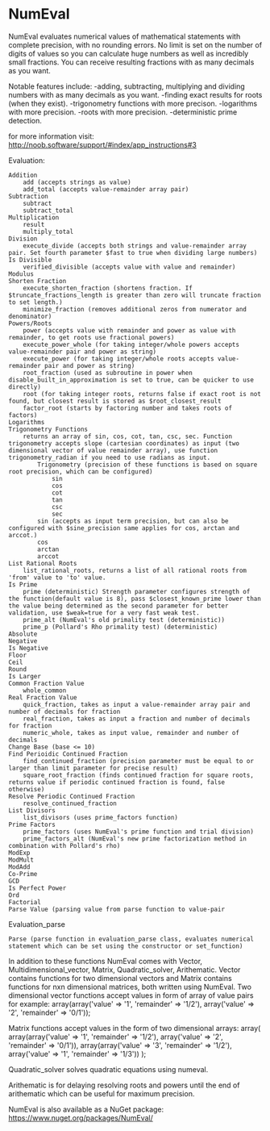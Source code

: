 # NumEval
NumEval evaluates numerical values of mathematical statements with complete precision, with no rounding errors. No limit is set on the number of digits of values so you can calculate huge numbers as well as incredibly small fractions. You can receive resulting fractions with as many decimals as you want.

Notable features include:
-adding, subtracting, multiplying and dividing numbers with as many decimals as you want.
-finding exact results for roots (when they exist).
-trigonometry functions with more precison.
-logarithms with more precision.
-roots with more precision.
-deterministic prime detection. 

for more information visit: http://noob.software/support/#index/app_instructions#3

Evaluation:

    Addition
        add (accepts strings as value)
        add_total (accepts value-remainder array pair)
    Subtraction
        subtract
        subtract_total
    Multiplication
        result
        multiply_total
    Division
        execute_divide (accepts both strings and value-remainder array pair. Set fourth parameter $fast to true when dividing large numbers)
    Is Divisible
        verified_divisible (accepts value with value and remainder)
    Modulus
    Shorten Fraction
        execute_shorten_fraction (shortens fraction. If $truncate_fractions_length is greater than zero will truncate fraction to set length.)
        minimize_fraction (removes additional zeros from numerator and denominator)
    Powers/Roots
        power (accepts value with remainder and power as value with remainder, to get roots use fractional powers)
        execute_power_whole (for taking integer/whole powers accepts value-remainder pair and power as string)
        execute_power (for taking integer/whole roots accepts value-remainder pair and power as string)
        root_fraction (used as subroutine in power when disable_built_in_approximation is set to true, can be quicker to use directly)
        root (for taking integer roots, returns false if exact root is not found, but closest result is stored as $root_closest_result
        factor_root (starts by factoring number and takes roots of factors)
    Logarithms
    Trigonometry Functions
        returns an array of sin, cos, cot, tan, csc, sec. Function trigonometry accepts slope (cartesian coordinates) as input (two dimensional vector of value remainder array), use function trigonometry_radian if you need to use radians as input.
            Trigonometry (precision of these functions is based on square root precision, which can be configured)
                sin
                cos
                cot
                tan
                csc
                sec
            sin (accepts as input term precision, but can also be configured with $sine_precision same applies for cos, arctan and arccot.)
            cos
            arctan
            arccot
    List Rational Roots
        list_rational_roots, returns a list of all rational roots from 'from' value to 'to' value.
    Is Prime
        prime (deterministic) Strength parameter configures strength of the function(default value is 8), pass $closest_known_prime lower than the value being determined as the second parameter for better validation, use $weak=true for a very fast weak test.
        prime_alt (NumEval's old primality test (deterministic))
        prime_p (Pollard's Rho primality test) (deterministic)
    Absolute
    Negative
    Is Negative
    Floor
    Ceil
    Round
    Is Larger
    Common Fraction Value
        whole_common
    Real Fraction Value
        quick_fraction, takes as input a value-remainder array pair and number of decimals for fraction
        real_fraction, takes as input a fraction and number of decimals for fraction
        numeric_whole, takes as input value, remainder and number of decimals
    Change Base (base <= 10)
    Find Perioidic Continued Fraction
        find_continued_fraction (precision parameter must be equal to or larger than limit parameter for precise result)
        square_root_fraction (finds continued fraction for square roots, returns value if periodic continued fraction is found, false otherwise)
    Resolve Periodic Continued Fraction
        resolve_continued_fraction
    List Divisors
        list_divisors (uses prime_factors function)
    Prime Factors
        prime_factors (uses NumEval's prime function and trial division)
        prime_factors_alt (NumEval's new prime factorization method in combination with Pollard's rho)
    ModExp
    ModMult
    ModAdd
    Co-Prime
    GCD
    Is Perfect Power
    Ord
    Factorial
    Parse Value (parsing value from parse function to value-pair

Evaluation_parse

    Parse (parse function in evaluation_parse class, evaluates numerical statement which can be set using the constructor or set_function)


In addition to these functions NumEval comes with Vector, Multidimensional_vector, Matrix, Quadratic_solver, Arithematic. Vector contains functions for two dimensional vectors and Matrix contains functions for nxn dimensional matrices, both written using NumEval. Two dimensional vector functions accept values in form of array of value pairs for example:
array(array('value' => '1', 'remainder' => '1/2'), array('value' => '2', 'remainder' => '0/1'));

Matrix functions accept values in the form of two dimensional arrays:
array(
array(array('value' => '1', 'remainder' => '1/2'), array('value' => '2', 'remainder' => '0/1')),
array(array('value' => '3', 'remainder' => '1/2'), array('value' => '1', 'remainder' => '1/3'))
);

Quadratic_solver solves quadratic equations using numeval.

Arithematic is for delaying resolving roots and powers until the end of arithematic which can be useful for maximum precision.

NumEval is also available as a NuGet package: https://www.nuget.org/packages/NumEval/
